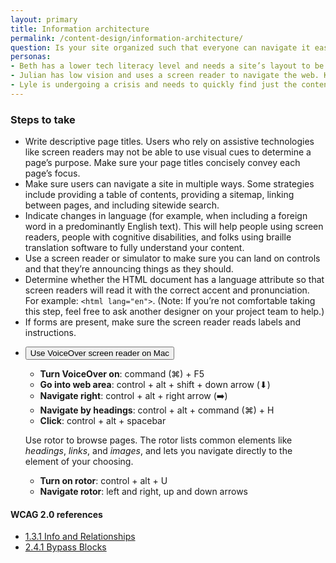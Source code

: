 ```yaml
---
layout: primary
title: Information architecture
permalink: /content-design/information-architecture/
question: Is your site organized such that everyone can navigate it easily?
personas:
- Beth has a lower tech literacy level and needs a site’s layout to be clear. 
- Julian has low vision and uses a screen reader to navigate the web. Kendra has a newborn and her attention is often divided; she needs to be able to understand a site’s contents at a glance. 
- Lyle is undergoing a crisis and needs to quickly find just the content pertinent to him.
---
```


### Steps to take
- Write descriptive page titles. Users who rely on assistive technologies like screen readers may not be able to use visual cues to determine a page’s purpose. Make sure your page titles concisely convey each page’s focus.
- Make sure users can navigate a site in multiple ways. Some strategies include providing a table of contents, providing a sitemap, linking between pages, and including sitewide search.
- Indicate changes in language (for example, when including a foreign word in a predominantly English text). This will help people using screen readers, people with cognitive disabilities, and folks using braille translation software to fully understand your content.
- Use a screen reader or simulator to make sure you can land on controls and that they’re announcing things as they should.
- Determine whether the HTML document has a language attribute so that screen readers will read it with the correct accent and pronunciation. For example: `<html lang="en">`. (Note: If you’re not comfortable taking this step, feel free to ask another designer on your project team to help.)
- If forms are present, make sure the screen reader reads labels and instructions.

<ul class="usa-accordion usa-accordion-bordered">
  <li>
    <button class="usa-accordion-button"
      aria-expanded="false" aria-controls="amendment-1">
      Use VoiceOver screen reader on Mac
    </button>
    <div id="amendment-1" class="usa-accordion-content">
      <ul>
        <li><b>Turn VoiceOver on</b>: command (⌘) + F5</li>
        <li><b>Go into web area</b>: control + alt + shift + down arrow (⬇)</li>
        <li><b>Navigate right</b>: control + alt + right arrow (➡️️)</li>
        <li><b>Navigate by headings</b>: control + alt + command (⌘) + H</li>
        <li><b>Click</b>: control + alt + spacebar</li>
      </ul>
      <p class="usa-text-small">Use rotor to browse pages. The rotor lists common elements like <i>headings</i>, <i>links</i>, and <i>images</i>, and lets you navigate directly to the element of your choosing.</p>
      <ul>
        <li><b>Turn on rotor</b>: control + alt + U</li>
        <li><b>Navigate rotor</b>: left and right, up and down arrows</li>
      </ul>
    </div>
  </li>
</ul>

#### WCAG 2.0 references
- [1.3.1 Info and Relationships](https://www.w3.org/WAI/WCAG20/quickref/?showtechniques=14%2C128&currentsidebar=%23col_overview#content-structure-separation-programmatic)
- [2.4.1 Bypass Blocks](https://www.w3.org/WAI/WCAG20/quickref/?showtechniques=14%2C128&currentsidebar=%23col_overview#navigation-mechanisms-skip)
